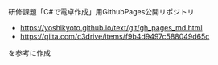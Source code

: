 研修課題「C#で電卓作成」用GithubPages公開リポジトリ

- https://yoshikyoto.github.io/text/git/gh_pages_md.html
- https://qiita.com/c3drive/items/f9b4d9497c588049d65c

を参考に作成
